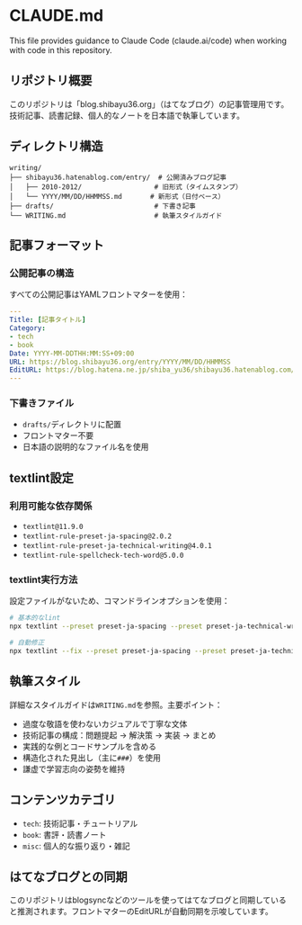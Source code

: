 # CLAUDE.md

This file provides guidance to Claude Code (claude.ai/code) when working with code in this repository.

## リポジトリ概要

このリポジトリは「blog.shibayu36.org」（はてなブログ）の記事管理用です。技術記事、読書記録、個人的なノートを日本語で執筆しています。

## ディレクトリ構造

```
writing/
├── shibayu36.hatenablog.com/entry/  # 公開済みブログ記事
│   ├── 2010-2012/                  # 旧形式（タイムスタンプ）  
│   └── YYYY/MM/DD/HHMMSS.md       # 新形式（日付ベース）
├── drafts/                         # 下書き記事
└── WRITING.md                      # 執筆スタイルガイド
```

## 記事フォーマット

### 公開記事の構造
すべての公開記事はYAMLフロントマターを使用：
```yaml
---
Title: [記事タイトル]
Category:
- tech
- book
Date: YYYY-MM-DDTHH:MM:SS+09:00
URL: https://blog.shibayu36.org/entry/YYYY/MM/DD/HHMMSS
EditURL: https://blog.hatena.ne.jp/shiba_yu36/shibayu36.hatenablog.com/atom/entry/[ID]
---
```

### 下書きファイル
- `drafts/`ディレクトリに配置
- フロントマター不要
- 日本語の説明的なファイル名を使用

## textlint設定

### 利用可能な依存関係
- `textlint@11.9.0`
- `textlint-rule-preset-ja-spacing@2.0.2`
- `textlint-rule-preset-ja-technical-writing@4.0.1`
- `textlint-rule-spellcheck-tech-word@5.0.0`

### textlint実行方法
設定ファイルがないため、コマンドラインオプションを使用：
```bash
# 基本的なlint
npx textlint --preset preset-ja-spacing --preset preset-ja-technical-writing --rule spellcheck-tech-word [ファイル名]

# 自動修正
npx textlint --fix --preset preset-ja-spacing --preset preset-ja-technical-writing --rule spellcheck-tech-word [ファイル名]
```

## 執筆スタイル

詳細なスタイルガイドは`WRITING.md`を参照。主要ポイント：
- 過度な敬語を使わないカジュアルで丁寧な文体
- 技術記事の構成：問題提起 → 解決策 → 実装 → まとめ
- 実践的な例とコードサンプルを含める
- 構造化された見出し（主に`###`）を使用
- 謙虚で学習志向の姿勢を維持

## コンテンツカテゴリ

- `tech`: 技術記事・チュートリアル
- `book`: 書評・読書ノート
- `misc`: 個人的な振り返り・雑記

## はてなブログとの同期

このリポジトリはblogsyncなどのツールを使ってはてなブログと同期していると推測されます。フロントマターのEditURLが自動同期を示唆しています。